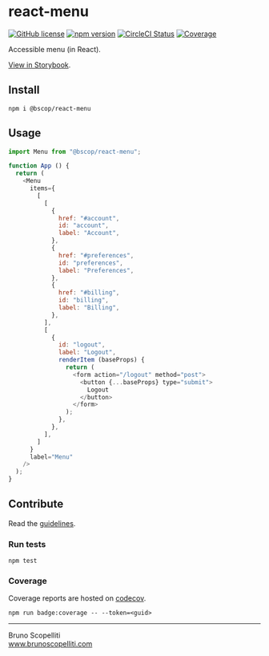 # react-menu

[![GitHub license](https://img.shields.io/badge/license-MIT-blue.svg)](https://github.com/brunoscopelliti/react-menu/blob/main/LICENSE)
[![npm version](https://img.shields.io/npm/v/@bscop/react-menu.svg?style=flat)](https://www.npmjs.com/package/@bscop/react-menu)
[![CircleCI Status](https://circleci.com/gh/brunoscopelliti/react-menu.svg?style=shield&circle-token=:circle-token)](https://circleci.com/gh/brunoscopelliti/react-menu)
[![Coverage](https://img.shields.io/codecov/c/github/brunoscopelliti/react-menu)](https://app.codecov.io/gh/brunoscopelliti/react-menu/)

Accessible menu (in React).

[View in Storybook](https://brunoscopelliti.github.io/react-menu).

## Install

```
npm i @bscop/react-menu
```

## Usage

```js
import Menu from "@bscop/react-menu";

function App () {
  return (
    <Menu 
      items={
        [
          [
            {
              href: "#account",
              id: "account",
              label: "Account",
            },
            {
              href: "#preferences",
              id: "preferences",
              label: "Preferences",
            },
            {
              href: "#billing",
              id: "billing",
              label: "Billing",
            },
          ],
          [
            {
              id: "logout",
              label: "Logout",
              renderItem (baseProps) {
                return (
                  <form action="/logout" method="post">
                    <button {...baseProps} type="submit">
                      Logout
                    </button>
                  </form>
                );
              },
            },
          ],
        ]
      }
      label="Menu"
    />
  );
}
```

## Contribute

Read the [guidelines](./CONTRIBUTING.md).

### Run tests

```
npm test
```

### Coverage

Coverage reports are hosted on [codecov](https://codecov.io/).

```
npm run badge:coverage -- --token=<guid>
```

---

Bruno Scopelliti\
www.brunoscopelliti.com
